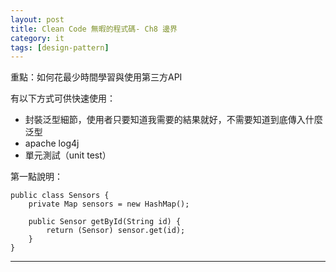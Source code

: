```yaml
---
layout: post
title: Clean Code 無暇的程式碼- Ch8 邊界
category: it
tags: [design-pattern]
---
```


重點：如何花最少時間學習與使用第三方API

有以下方式可供快速使用：
- 封裝泛型細節，使用者只要知道我需要的結果就好，不需要知道到底傳入什麼泛型
- apache log4j
- 單元測試（unit test）

第一點說明：

```
public class Sensors {
    private Map sensors = new HashMap();

    public Sensor getById(String id) {
        return (Sensor) sensor.get(id);
    }
}
```

---
